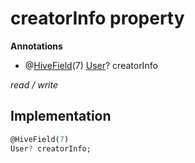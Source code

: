 


# creatorInfo property







**Annotations**

- @[HiveField](https://pub.dev/documentation/hive/2.2.3/hive/HiveField-class.html)(7)
[User](../../models_user_user_info/User-class.md)? creatorInfo
  
_<span class="feature">read / write</span>_






## Implementation

```dart
@HiveField(7)
User? creatorInfo;
```








